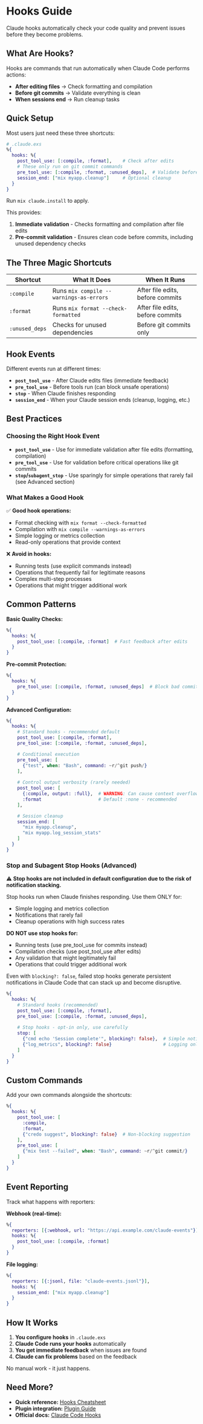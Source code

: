 # Hooks Guide

Claude hooks automatically check your code quality and prevent issues before they become problems.

## What Are Hooks?

Hooks are commands that run automatically when Claude Code performs actions:
- **After editing files** → Check formatting and compilation
- **Before git commits** → Validate everything is clean
- **When sessions end** → Run cleanup tasks

## Quick Setup

Most users just need these three shortcuts:

```elixir
# .claude.exs
%{
  hooks: %{
    post_tool_use: [:compile, :format],    # Check after edits
    # These only run on git commit commands
    pre_tool_use: [:compile, :format, :unused_deps],  # Validate before commits
    session_end: ["mix myapp.cleanup"]     # Optional cleanup
  }
}
```

Run `mix claude.install` to apply.

This provides:
1. **Immediate validation** - Checks formatting and compilation after file edits
2. **Pre-commit validation** - Ensures clean code before commits, including unused dependency checks

## The Three Magic Shortcuts

| Shortcut | What It Does | When It Runs |
|----------|--------------|--------------|
| `:compile` | Runs `mix compile --warnings-as-errors` | After file edits, before commits |
| `:format` | Runs `mix format --check-formatted` | After file edits, before commits |
| `:unused_deps` | Checks for unused dependencies | Before git commits only |

## Hook Events

Different events run at different times:

- **`post_tool_use`** - After Claude edits files (immediate feedback)
- **`pre_tool_use`** - Before tools run (can block unsafe operations)
- **`stop`** - When Claude finishes responding
- **`session_end`** - When your Claude session ends (cleanup, logging, etc.)

## Best Practices

### Choosing the Right Hook Event

- **`post_tool_use`** - Use for immediate validation after file edits (formatting, compilation)
- **`pre_tool_use`** - Use for validation before critical operations like git commits
- **`stop`/`subagent_stop`** - Use sparingly for simple operations that rarely fail (see Advanced section)

### What Makes a Good Hook

✅ **Good hook operations:**
- Format checking with `mix format --check-formatted`
- Compilation with `mix compile --warnings-as-errors`
- Simple logging or metrics collection
- Read-only operations that provide context

❌ **Avoid in hooks:**
- Running tests (use explicit commands instead)
- Operations that frequently fail for legitimate reasons
- Complex multi-step processes
- Operations that might trigger additional work

## Common Patterns

**Basic Quality Checks:**
```elixir
%{
  hooks: %{
    post_tool_use: [:compile, :format]  # Fast feedback after edits
  }
}
```

**Pre-commit Protection:**
```elixir
%{
  hooks: %{
    pre_tool_use: [:compile, :format, :unused_deps]  # Block bad commits
  }
}
```

**Advanced Configuration:**
```elixir
%{
  hooks: %{
    # Standard hooks - recommended default
    post_tool_use: [:compile, :format],
    pre_tool_use: [:compile, :format, :unused_deps],

    # Conditional execution
    pre_tool_use: [
      {"test", when: "Bash", command: ~r/^git push/}
    ],
    
    # Control output verbosity (rarely needed)
    post_tool_use: [
      {:compile, output: :full},  # WARNING: Can cause context overflow
      :format                     # Default :none - recommended
    ],

    # Session cleanup
    session_end: [
      "mix myapp.cleanup",
      "mix myapp.log_session_stats"
    ]
  }
}
```

### Stop and Subagent Stop Hooks (Advanced)

⚠️ **Stop hooks are not included in default configuration due to the risk of notification stacking.**

Stop hooks run when Claude finishes responding. Use them ONLY for:
- Simple logging and metrics collection
- Notifications that rarely fail
- Cleanup operations with high success rates

**DO NOT use stop hooks for:**
- Running tests (use pre_tool_use for commits instead)
- Compilation checks (use post_tool_use after edits)
- Any validation that might legitimately fail
- Operations that could trigger additional work

Even with `blocking?: false`, failed stop hooks generate persistent notifications in Claude Code that can stack up and become disruptive.

```elixir
%{
  hooks: %{
    # Standard hooks (recommended)
    post_tool_use: [:compile, :format],
    pre_tool_use: [:compile, :format, :unused_deps],
    
    # Stop hooks - opt-in only, use carefully
    stop: [
      {"cmd echo 'Session complete'", blocking?: false},  # Simple notification
      {"log_metrics", blocking?: false}                   # Logging only
    ]
  }
}
```

## Custom Commands

Add your own commands alongside the shortcuts:

```elixir
%{
  hooks: %{
    post_tool_use: [
      :compile,
      :format,
      {"credo suggest", blocking?: false}  # Non-blocking suggestion
    ],
    pre_tool_use: [
      {"mix test --failed", when: "Bash", command: ~r/^git commit/}
    ]
  }
}
```

## Event Reporting

Track what happens with reporters:

**Webhook (real-time):**
```elixir
%{
  reporters: [{:webhook, url: "https://api.example.com/claude-events"}],
  hooks: %{
    post_tool_use: [:compile, :format]
  }
}
```

**File logging:**
```elixir
%{
  reporters: [{:jsonl, file: "claude-events.jsonl"}],
  hooks: %{
    session_end: ["mix myapp.cleanup"]
  }
}
```

## How It Works

1. **You configure hooks** in `.claude.exs`
2. **Claude Code runs your hooks** automatically
3. **You get immediate feedback** when issues are found
4. **Claude can fix problems** based on the feedback

No manual work - it just happens.

## Need More?

- **Quick reference:** [Hooks Cheatsheet](../cheatsheets/hooks.cheatmd)
- **Plugin integration:** [Plugin Guide](guide-plugins.md)
- **Official docs:** [Claude Code Hooks](https://docs.anthropic.com/en/docs/claude-code/hooks)